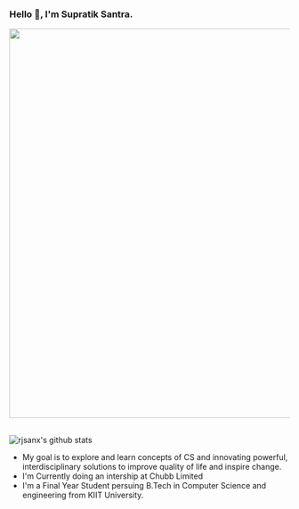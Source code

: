 ### Hello 👋, I'm Supratik Santra.

<p align="center">
<img src="https://s3.amazonaws.com/adweek-shorthand-editorial/uncannyvalley/assets/BLSQBO9z15/genesis01-nolight.gif" width=700/>
</p>
<br>
 <img align="center" src="https://github-readme-stats.vercel.app/api?username=rjsanx&show_icons=true&theme=dark&include_all_commits=true" alt="rjsanx's github stats" />



- My goal is to  explore and learn concepts of CS  and innovating powerful, interdisciplinary solutions to improve quality of life and inspire change.
- I'm Currently doing an intership at Chubb Limited
- I'm a Final Year Student persuing B.Tech in Computer Science and engineering from  KIIT University.

